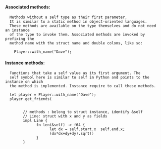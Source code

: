 #### Associated methods: 

      Methods without a self type as their first parameter. 
      It is similar to a static method in object-oriented languages.
      These methods are available on the type themselves and do not need an instance
      of the type to invoke them. Associated methods are invoked by prefixing the
      method name with the struct name and double colons, like so:

        Player::with_name("Dave");

#### Instance methods: 

      Functions that take a self value as its first argument. The
      self symbol here is similar to self in Python and points to the instance on which
      the method is implemented. Instance require to call these methods.

      let player = Player::with_name("Dave");
      player.get_friends(


            // methods : belong to struct instance, identify &self
            // Line: struct with x and y as fields
            impl Line {
                  fn len(&self) -> f64 {
                        let dx = self.start.x  self.end.x;
                        (dx*dx+dy+dy).sqrt()
                  }
            }

